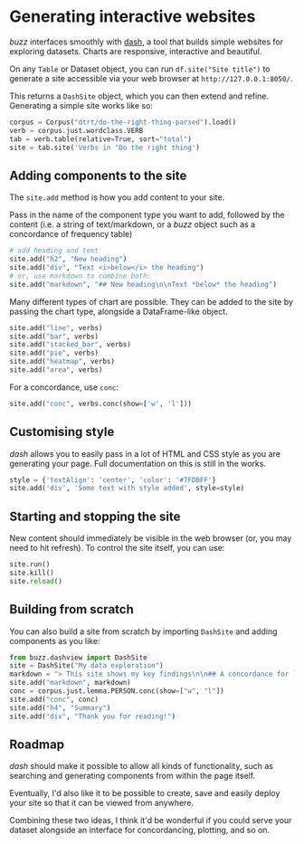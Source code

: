 # Generating interactive websites

*buzz* interfaces smoothly with [dash](https://dash.plot.ly), a tool that builds simple websites for exploring datasets. Charts are responsive, interactive and beautiful.

On any `Table` or Dataset object, you can run `df.site("Site title")` to generate a site accessible via your web browser at `http://127.0.0.1:8050/`.

This returns a `DashSite` object, which you can then extend and refine. Generating a simple site works like so:

```python
corpus = Corpus("dtrt/do-the-right-thing-parsed").load()
verb = corpus.just.wordclass.VERB
tab = verb.table(relative=True, sort="total")
site = tab.site('Verbs in "Do the right thing')
```

## Adding components to the site

The `site.add` method is how you add content to your site.

Pass in the name of the component type you want to add, followed by the content (i.e. a string of text/markdown, or a *buzz* object such as a concordance of frequency table)

```python
# add heading and text
site.add("h2", "New heading")
site.add("div", "Text <i>below</i> the heading")
# or, use markdown to combine both:
site.add("markdown", "## New heading\n\nText *below* the heading")
```

Many different types of chart are possible. They can be added to the site by passing the chart type, alongside a DataFrame-like object.

```python
site.add("line", verbs)
site.add("bar", verbs)
site.add("stacked_bar", verbs)
site.add("pie", verbs)
site.add("heatmap", verbs)
site.add("area", verbs)
```

For a concordance, use `conc`:

```python
site.add("conc", verbs.conc(show=['w', 'l']))
```

## Customising style

*dash* allows you to easily pass in a lot of HTML and CSS style as you are generating your page. Full documentation on this is still in the works.

```python
style = {'textAlign': 'center', 'color': '#7FDBFF'}
site.add('div', 'Some text with style added', style=style)
```

## Starting and stopping the site

New content should immediately be visible in the web browser (or, you may need to hit refresh). To control the site itself, you can use:

```python
site.run()
site.kill()
site.reload()
```

## Building from scratch

You can also build a site from scratch by importing `DashSite` and adding components as you like:

```python
from buzz.dashview import DashSite
site = DashSite("My data exploration")
markdown = "> This site shows my key findings\n\n## A concordance for `person`:"
site.add("markdown", markdown)
conc = corpus.just.lemma.PERSON.conc(show=["w", "l"])
site.add("conc", conc)
site.add("h4", "Summary")
site.add("div", "Thank you for reading!")
```

## Roadmap

*dash* should make it possible to allow all kinds of functionality, such as searching and generating components from within the page itself.

Eventually, I'd also like it to be possible to create, save and easily deploy your site so that it can be viewed from anywhere.

Combining these two ideas, I think it'd be wonderful if you could serve your dataset alongside an interface for concordancing, plotting, and so on.


